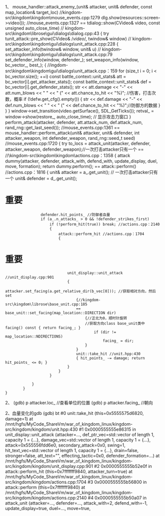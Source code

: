 1、
mouse_handler::attack_enemy_(unit& attacker, unit& defender, const map_location& target_loc) //kingdom-src\kingdom\kingdom\mouse_events.cpp:1279
    dlg.show(resources::screen->video()); //mouse_events.cpp:1327
    == tdialog::show(CVideo& video, const unsigned auto_close_time) // kingdom-src\kingdom\librose\gui\dialogs\dialog.cpp:43
    {
        try
            tunit_attack::pre_show(CVideo& /*video*/, twindow& window) // kingdom-src\kingdom\kingdom\gui\dialogs\unit_attack.cpp:228
            {
                set_attacker_info(twindow& window, unit& u) // kingdom-src\kingdom\kingdom\gui\dialogs\unit_attack.cpp:79
                set_defender_info(window, defender_);
                set_weapon_info(window, bc_vector_, best_);
                { //ingdom-src\kingdom\kingdom\gui\dialogs\unit_attack.cpp：159
                    for (size_t i = 0; i < bc_vector.size(); ++i)
                        const battle_context::unit_stats& att = bc_vector[i].get_attacker_stats();
                        const battle_context::unit_stats& def = bc_vector[i].get_defender_stats();
                        str << att.damage << "-" << att.num_blows << " "  << " (" << att.chance_to_hit << "%)"; //伤害，打击次数，概率
                        if (!defw.get_cfg().empty()) {
                            str << def.damage << "-" << def.num_blows << " "  << " (" << def.chance_to_hit << "%)";//防御方的数据
            }
                }
            }
            window->set_transition(video.getSurface(), SDL_GetTicks());
            retval_ = window->show(restore_, auto_close_time); // 显示攻击力窗口
    }
    perform_attack(attacker, defender, att.attack_num, def.attack_num, rand_rng::get_last_seed()); //mouse_events.cpp:1361
    == mouse_handler::perform_attack(unit& attacker, unit& defender,
	int attacker_weapon, int defender_weapon, rand_rng::seed_t seed) //mouse_events.cpp:1720
    {
        try
            to_locs = attack_unit(attacker, defender, attacker_weapon, defender_weapon);//一次打击attacker只有一个
            == //\kingdom-src\kingdom\kingdom\actions.cpp：1358
            {
                attack dummy(attacker, defender, attack_with, defend_with, update_display, duel, move, formation);
                return dummy.perform();
                == attack::perform() //actions.cpp：1816
                {
                    unit& attacker = a_.get_unit(); // 一次打击attacker只有一个
	                unit& defender = d_.get_unit();
# 重要
                    defender.hit_points_ //防御者血量
                    if (a_.n_attacks_ > 0 && !defender_strikes_first)
			            if (!perform_hit(true)) break; //actions.cpp：2140
                        {
                            attack::perform_hit //actions.cpp：1704
                            {
# 重要
                                unit_display::unit_attack //unit_display.cpp:901
                                {
                                    attacker.set_facing(a.get_relative_dir(b_vec[0])); //获取相对方向，然后set
                                    {//kingdom-src\kingdom\librose\base_unit.cpp:185
                                    == base_unit::set_facing(map_location::DIRECTION dir) 
                                        {//正北为0，顺时针旋转
                                        //获取方向class base_unit类中facing() const { return facing_; }
                                            if (dir != map_location::NDIRECTIONS)
                                                facing_ = dir;
                                        }
                                    }
                                    unit::take_hit //unit.hpp:430
                                    { hit_points_ -= damage; return hit_points_ <= 0; }
                                }
                            }
                        }

                }
            }
    }

2、
(gdb) p attacker.loc_ //查看单位的位置
(gdb) p attacker.facing_  //朝向

2、血量变化的gdb
(gdb) bt
#0  unit::take_hit (this=0x5555575d6820, damage=1)
    at /mnt/hgfs/MyCode_ShareVm/war_of_kingdom_linux/kingdom-src/kingdom/kingdom/unit.hpp:430
#1  0x0000555555e86315 in unit_display::unit_attack (attacker=..., 
    def_ptr_vec=std::vector of length 1, capacity 1 = {...}, 
    damage_vec=std::vector of length 1, capacity 1 = {...}, 
    attack=0x555556fdd6e0, secondary_attack=0x0, swing=1, 
    hit_text_vec=std::vector of length 1, capacity 1 = {...}, drain=false, 
    stronger=false, att_text="", effecting_tactic=0x0, defender_formation=...)
    at /mnt/hgfs/MyCode_ShareVm/war_of_kingdom_linux/kingdom-src/kingdom/kingdom/unit_display.cpp:901
#2  0x0000555555b52e0f in attack::perform_hit (this=0x7fffffff9840, 
    attacker_turn=true)
    at /mnt/hgfs/MyCode_ShareVm/war_of_kingdom_linux/kingdom-src/kingdom/kingdom/actions.cpp:1704
#3  0x0000555555b56800 in attack::perform (this=0x7fffffff9840)
    at /mnt/hgfs/MyCode_ShareVm/war_of_kingdom_linux/kingdom-src/kingdom/kingdom/actions.cpp:2140
#4  0x0000555555b50a07 in attack_unit (attacker=..., defender=..., 
    attack_with=2, defend_with=-1, update_display=true, duel=..., move=true, 

